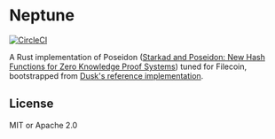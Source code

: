 # Neptune

[![CircleCI](https://circleci.com/gh/filecoin-project/neptune.svg?style=svg)](https://circleci.com/gh/filecoin-project/neptune)

A Rust implementation of Poseidon ([Starkad and Poseidon: New Hash Functions for Zero Knowledge Proof Systems](https://eprint.iacr.org/2019/458.pdf)) tuned for Filecoin, bootstrapped from [Dusk's reference implementation](https://github.com/dusk-network/dusk-poseidon-merkle).



## License

MIT or Apache 2.0

